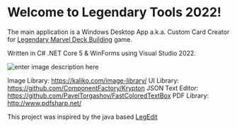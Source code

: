 
# Welcome to Legendary Tools 2022!

The main application is a Windows Desktop App a.k.a. Custom Card Creator for [Legendary Marvel Deck Building](https://boardgamegeek.com/boardgame/129437/legendary-marvel-deck-building-game) game.

Written in C# .NET Core 5 & WinForms using Visual Studio 2022.

![enter image description here](https://i.imgur.com/eO647yL.png)


Image Library: https://kaliko.com/image-library/
UI Library: https://github.com/ComponentFactory/Krypton
JSON Text Editor: https://github.com/PavelTorgashov/FastColoredTextBox
PDF Library: http://www.pdfsharp.net/

This project was inspired by the java based [LegEdit](https://github.com/fostorial/Legedit2)
